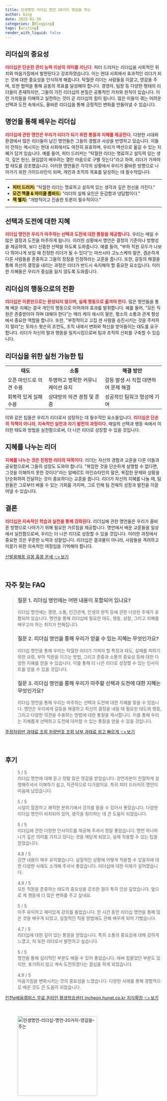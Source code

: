 ```yaml
---
title: 인생명언 리더십 명언 20가지 영감을 주는
author: bing
date: 2025-01-30
categories: [Blogging]
tags: [writing]
render_with_liquid: false
---
```



<h2 id='리더십의 중요성'>리더십의 중요성</h2>

<p><b><span style="color: #ee2323;">리더십은 단순한 관리 능력 이상의 의미를 지닌다.</span></b> 피터 드러커는 리더십을 사회적인 위치와 마음가짐에서 발현된다고 강조하였습니다. 이는 현대 사회에서 효과적인 리더가 되는 것에 대한 중요성을 인식하게 해줍니다. 탁월한 리더는 사람들을 이끌고, 영감을 주며, 또한 협력을 통해 공동의 목표를 달성해야 합니다. 경영자, 팀장 등 다양한 형태의 리더들이 존재하지만, 그들이 가진 리더십의 본질은 공통적인 가치와 원칙이 있습니다. 이런 가치들을 이해하고 실천하는 것이 곧 리더십의 힘이 됩니다. 많은 이들이 겪는 어려운 선택과 도전 속에서도, 올바른 리더십을 통해 긍정적인 변화를 만들어낼 수 있습니다.</p>

<h2 id='명언을 통해 배우는 리더십'>명언을 통해 배우는 리더십</h2>

<p><b><span style="color: #ee2323;">리더십에 관한 명언은 우리가 리더가 되기 위한 통찰과 지혜를 제공한다.</span></b> 다양한 시대와 환경에서 많은 리더들이 남긴 명언들은 그들의 경험과 사상을 반영하고 있습니다. 이들이 전하는 메시지는 현대 사회에서도 여전히 유효하며, 우리가 액션으로 옮길 수 있는 지혜가 담겨 있습니다. 예를 들어, 피터 드러커는 "탁월한 리더는 명료하고 설득력 있는 생각, 깊은 헌신, 끊임없이 배우려는 열린 마음으로 구별 짓는다"라고 하여, 리더가 가져야 할 태도를 강조했습니다. 이러한 명언들은 각각의 상황에서 우리가 올바른 방향으로 나아가기 위한 가이드라인이 되며, 개인과 조직의 목표를 달성하는 데 필수적입니다.</p>

<hr />

<ul>
    <li><b><span style="background-color: #ffe066;">피터 드러커:</span></b> "탁월한 리더는 명료하고 설득력 있는 생각과 깊은 헌신을 가진다."</li>
    <li><b><span style="background-color: #ffe066;">모건 맥콜 & 마이클 롬바드:</span></b> "리더의 실패 요인은 둔감함과 냉담함이다."</li>
    <li><b><span style="background-color: #ffe066;">잭 웰치:</span></b> "개방적이고 진솔한 토론이 필수적이다."</li>
</ul>

<hr />

<h2 id='선택과 도전에 대한 지혜'>선택과 도전에 대한 지혜</h2>

<p><b><span style="color: #ee2323;">리더십 명언은 우리가 마주하는 선택과 도전에 대한 통찰을 제공합니다.</span></b> 우리는 매일 수많은 결정과 도전을 마주하게 됩니다. 이러한 상황에서 명언은 결정의 기준이나 방향성을 제공하여, 보다 신중한 선택을 하도록 도와줍니다. 예를 들어, "부하 직원 모두가 나보다 뛰어나게 보일 때 진정한 리더가 될 수 있다"는 마쓰시타 고노스케의 말은, 겸손하게 다른 사람들을 존중하고 그들의 장점을 인정하라는 교훈을 줍니다. 또한, 갈등의 해결을 통해 최선의 결정을 내리는 과정은 리더가 반드시 숙지해야 할 중요한 요소입니다. 이러한 지혜들은 우리가 중심을 잃지 않도록 도와줍니다.</p>

<h2 id='리더십의 행동으로의 전환'>리더십의 행동으로의 전환</h2>

<p><b><span style="color: #ee2323;">리더십은 이론만으로는 완성되지 않으며, 실제 행동으로 옮겨야 한다.</span></b> 많은 명언들을 통해 배운 지혜는 결국 개인의 행동으로 이어져야 효과를 발휘합니다. 예를 들어, "모든 직원은 존중받아야 하며 대해야 한다"는 메리 케이 애시의 말은, 평소의 소통과 관계 형성에서 중요한 역할을 합니다. 또한, "부정적이고 고집 센 사람을 승진시키는 것을 주저하지 말라"는 토마스 왓슨의 조언도, 조직 내에서 변화와 혁신을 받아들이는 태도를 요구합니다. 리더가 자신의 말과 행동을 일치시킴으로써 팀과 조직의 신뢰를 구축할 수 있습니다.</p>

<h2 id='리더십을 위한 실천 가능한 팁'>리더십을 위한 실천 가능한 팁</h2>

<table>
    <tr>
        <td style="text-align: center; height: 17px;"><b>태도</b></td>
        <td style="text-align: center; height: 17px;"><b>소통</b></td>
        <td style="text-align: center; height: 17px;"><b>해결 방안</b></td>
    </tr>
    <tr>
        <td>오픈 마인드로 의견 수용</td>
        <td>투명하고 명확한 커뮤니케이션 유지</td>
        <td>갈등 발생 시 직접 대면하여 문제 해결</td>
    </tr>
    <tr>
        <td>회복력 있게 실패 수용</td>
        <td>상대방의 의견 경청 및 존중</td>
        <td>성공적인 팀워크 형성에 기여</td>
    </tr>
</table>

<p>이와 같은 팁들은 우리가 리더로서 성장하는 데 필수적인 요소들입니다. <b><span style="color: #ee2323;">리더십은 단순히 직책이 아니라, 지속적인 실천과 자기 발전의 과정이다.</span></b> 매일의 선택과 행동 속에서 이러한 태도와 방법을 실천함으로써, 더 나은 리더로 성장할 수 있을 것입니다.</p>

<h2 id='지혜를 나누는 리더'>지혜를 나누는 리더</h2>

<p><b><span style="color: #ee2323;">지혜를 나누는 것은 진정한 리더의 덕목이다.</span></b> 리더는 자신의 경험과 교훈을 다른 이들과 공유함으로써 그들의 성장도 도와야 합니다. "복잡한 것을 단순하게 설명할 수 없다면, 그것을 이해하지 못한 것이다"라는 알베르트 아인슈타인의 말은, 복잡한 문제와 상황을 단순화하여 전달하는 것이 중요하다는 교훈을 줍니다. 리더가 자신의 지혜를 나눌 때, 팀원들은 그로부터 배울 수 있는 기회를 가지며, 그로 인해 팀 전체의 성장과 발전을 이끌어낼 수 있습니다.</p>

<h2 id='결론'>결론</h2>

<p><b><span style="color: #ee2323;">리더십은 지속적인 학습과 실천을 통해 강화된다.</span></b> 리더십에 관한 명언들은 우리가 올바른 방향으로 나아가기 위해 필요한 가르침을 제공합니다. 명언에서 배운 교훈들을 일상에서 실천함으로써, 우리는 더 나은 리더로 성장할 수 있을 것입니다. 이러한 과정에서 중요한 것은 꾸준한 노력과 성찰입니다. 리더십은 결과물이 아니라, 사람들을 격려하고 이끌기 위한 지속적인 여정임을 기억해야 합니다.</p>


<p><a class="click-button" title="신발꿈해몽 길몽 흉몽 운세" href="https://blackassets.github.io/posts/%EC%8B%A0%EB%B0%9C%EA%BF%88%ED%95%B4%EB%AA%BD-%EA%B8%B8%EB%AA%BD-%ED%9D%89%EB%AA%BD-%EC%9A%B4%EC%84%B8/" rel="dofollow">신발꿈해몽 길몽 흉몽 운세 👈 보기</a></p><br>
<h2 id='자주_찾는_FAQ'>자주 찾는 FAQ</h2>
<div itemscope="" itemtype="https://schema.org/FAQPage"> 
<blockquote> 
<div itemscope="" itemprop="mainEntity" itemtype="https://schema.org/Question"> 
<h3 itemprop="name">질문 1. 리더십 명언에는 어떤 내용이 포함되어 있나요?</h3> 
<div itemscope="" itemprop="acceptedAnswer" itemtype="https://schema.org/Answer"> 
<span itemprop="text"> 
<p>리더십 명언에는 경영, 소통, 인간관계, 인생의 원칙 등에 관한 다양한 주제가 포함되어 있습니다. 명언을 통해 리더십에 필요한 태도, 행동, 성찰, 그리고 지혜를 배우고자 하는 취지가 전해집니다.</p> 
</span> 
</div> 
</div> 

<div itemscope="" itemprop="mainEntity" itemtype="https://schema.org/Question"> 
<h3 itemprop="name">질문 2. 리더십 명언을 통해 우리가 얻을 수 있는 지혜는 무엇인가요?</h3> 
<div itemscope="" itemprop="acceptedAnswer" itemtype="https://schema.org/Answer"> 
<span itemprop="text"> 
<p>리더십 명언을 통해 우리는 탁월한 리더가 가져야 할 특징과 태도, 실패를 피하기 위한 요령, 부하 직원을 이끄는 방법, 그리고 존중과 소통의 중요성 등에 대한 다양한 지혜를 얻을 수 있습니다. 이를 통해 더 나은 리더로 성장할 수 있는 인사이트를 얻을 수 있을 것입니다.</p> 
</span> 
</div> 
</div> 

<div itemscope="" itemprop="mainEntity" itemtype="https://schema.org/Question"> 
<h3 itemprop="name">질문 3. 리더십 명언을 통해 우리가 마주할 선택과 도전에 대한 지혜는 무엇인가요?</h3> 
<div itemscope="" itemprop="acceptedAnswer" itemtype="https://schema.org/Answer"> 
<span itemprop="text"> 
<p>리더십 명언을 통해 우리는 마주하는 선택과 도전에 대한 지혜를 찾을 수 있습니다. 명언은 우리에게 갈등을 해결하고 최선의 결정을 내릴 때 필요한 태도와 행동, 그리고 다양한 의견을 수용하는 방법에 대한 통찰을 제시합니다. 이를 통해 우리는 지혜롭게 선택하고 도전에 대처할 수 있는 통찰을 얻을 수 있을 것입니다.</p> 
</span> 
</div> 
</div> 
</blockquote> 
</div>
<p><a class="click-button" title="주정차위반 과태료 조회 차량번호 조회 납부 과태료 쉽고 빠르게" href="https://blackassets.github.io/posts/%EC%A3%BC%EC%A0%95%EC%B0%A8%EC%9C%84%EB%B0%98-%EA%B3%BC%ED%83%9C%EB%A3%8C-%EC%A1%B0%ED%9A%8C-%EC%B0%A8%EB%9F%89%EB%B2%88%ED%98%B8-%EC%A1%B0%ED%9A%8C-%EB%82%A9%EB%B6%80-%EA%B3%BC%ED%83%9C%EB%A3%8C-%EC%89%BD%EA%B3%A0-%EB%B9%A0%EB%A5%B4%EA%B2%8C/" rel="dofollow">주정차위반 과태료 조회 차량번호 조회 납부 과태료 쉽고 빠르게 👈 보기</a></p><br>
<h2 id='후기'>후기</h2>
<div itemscope itemtype="https://schema.org/Product">
  <blockquote>
  <div itemprop="review" itemscope itemtype="https://schema.org/Review">
      <div itemprop="reviewRating" itemscope itemtype="https://schema.org/Rating"> <span itemprop="ratingValue">5</span> / <span itemprop="bestRating">5</span> </div>
      <span itemprop="reviewBody">리더십 명언에 대해 듣고 정말 많은 영감을 받았습니다. 강연자분이 친절하게 설명해주셔서 이해하기 쉽고, 직관적으로 다가왔어요. 특히 피터 드러커의 명언이 마음에 남았습니다.</span>
  </div>
  <br>
  <div itemprop="review" itemscope itemtype="https://schema.org/Review">
      <div itemprop="reviewRating" itemscope itemtype="https://schema.org/Rating"> <span itemprop="ratingValue">5</span> / <span itemprop="bestRating">5</span> </div>
      <span itemprop="reviewBody">시설이 깔끔하고 쾌적한 분위기에서 강의를 들을 수 있어서 좋았습니다. 다양한 리더십 명언이 비치되어 있어, 생각을 정리하는 데 큰 도움이 되었습니다.</span>
  </div>
  <br>
  <div itemprop="review" itemscope itemtype="https://schema.org/Review">
      <div itemprop="reviewRating" itemscope itemtype="https://schema.org/Rating"> <span itemprop="ratingValue">5</span> / <span itemprop="bestRating">5</span> </div>
      <span itemprop="reviewBody">리더십에 관한 다양한 인사이트를 제공해 주셔서 정말 좋았습니다. 명언 하나하나가 깊은 의미를 가지고 있다는 것을 깨닫게 되었고, 실제 적용할 수 있는 팁을 얻었습니다.</span>
  </div>
  <br>
  <div itemprop="review" itemscope itemtype="https://schema.org/Review">
      <div itemprop="reviewRating" itemscope itemtype="https://schema.org/Rating"> <span itemprop="ratingValue">4.8</span> / <span itemprop="bestRating">5</span> </div>
      <span itemprop="reviewBody">강연 내용이 매우 유익했습니다. 실질적인 상황에 어떻게 적용할 수 있을지에 대한 다양한 사례도 소개해 주셔서 좋았습니다. 리더십에 대한 이해가 깊어졌습니다.</span>
  </div>
  <br>
  <div itemprop="review" itemscope itemtype="https://schema.org/Review">
      <div itemprop="reviewRating" itemscope itemtype="https://schema.org/Rating"> <span itemprop="ratingValue">4.9</span> / <span itemprop="bestRating">5</span> </div>
      <span itemprop="reviewBody">모든 직원을 존중하는 태도의 중요성을 강조한 점이 특히 인상 깊었습니다. 앞으로 제 행동에 더 많은 변화를 주고 싶네요.</span>
  </div>
  <br>
  <div itemprop="review" itemscope itemtype="https://schema.org/Review">
      <div itemprop="reviewRating" itemscope itemtype="https://schema.org/Rating"> <span itemprop="ratingValue">5</span> / <span itemprop="bestRating">5</span> </div>
      <span itemprop="reviewBody">아주 유익하고 재미있게 강의를 들었습니다. 한 시간 동안 리더십 명언을 통해 많은 것을 배우게 되었고, 실질적인 적용 방법에도 관해 배우게 되어 기뻤습니다.</span>
  </div>
  <br>
  <div itemprop="review" itemscope itemtype="https://schema.org/Review">
      <div itemprop="reviewRating" itemscope itemtype="https://schema.org/Rating"> <span itemprop="ratingValue">4.7</span> / <span itemprop="bestRating">5</span> </div>
      <span itemprop="reviewBody">리더십에 대한 깊이 있는 통찰을 얻었습니다. 특히 소통의 중요성에 대해 강하게 느꼈고, 저 또한 리더로서 발전하고 싶습니다.</span>
  </div>
  <br>
  <div itemprop="review" itemscope itemtype="https://schema.org/Review">
      <div itemprop="reviewRating" itemscope itemtype="https://schema.org/Rating"> <span itemprop="ratingValue">5</span> / <span itemprop="bestRating">5</span> </div>
      <span itemprop="reviewBody">명언을 통해 심리적인 부분도 배울 수 있어 좋았습니다. 애써 힘들었던 부분도 있지만, 포기하지 않고 계속 도전하겠다는 결심을 하게 되었습니다.</span>
  </div>
  <br>
  <div itemprop="review" itemscope itemtype="https://schema.org/Review">
      <div itemprop="reviewRating" itemscope itemtype="https://schema.org/Rating"> <span itemprop="ratingValue">4.9</span> / <span itemprop="bestRating">5</span> </div>
      <span itemprop="reviewBody">마음가짐을 변화시키는 것의 중요성을 느꼈습니다. 다양한 사례를 통해 경험적으로 배운 것도 큰 도움이 되었습니다.</span>
  </div>
  </blockquote>
</div>
<p><a class="click-button" title="인천e배움캠퍼스 무료 온라인 평생학습센터 incheon.hunet.co.kr 지식확장" href="https://blackassets.github.io/posts/%EC%9D%B8%EC%B2%9Ce%EB%B0%B0%EC%9B%80%EC%BA%A0%ED%8D%BC%EC%8A%A4-%EB%AC%B4%EB%A3%8C-%EC%98%A8%EB%9D%BC%EC%9D%B8-%ED%8F%89%EC%83%9D%ED%95%99%EC%8A%B5%EC%84%BC%ED%84%B0-incheon.hunet.co.kr-%EC%A7%80%EC%8B%9D%ED%99%95%EC%9E%A5/" rel="dofollow">인천e배움캠퍼스 무료 온라인 평생학습센터 incheon.hunet.co.kr 지식확장 👈 보기</a></p><br>
<figure class="image"><img src="https://blackassets.github.io/assets/img/thumbnail/인생명언-리더십-명언-20가지-영감을-주는.webp" alt="인생명언-리더십-명언-20가지-영감을-주는" width="256" height="256"></figure>
